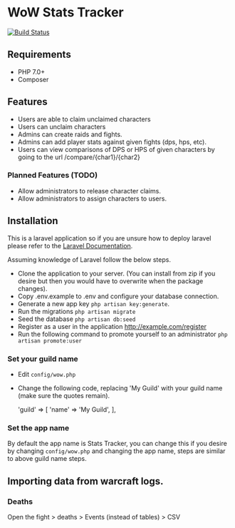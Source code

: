 # WoW Stats Tracker

[![Build Status](https://travis-ci.org/PaladinDigital/wowstats.svg?branch=master)](https://travis-ci.org/PaladinDigital/wowstats)

## Requirements
 - PHP 7.0+
 - Composer

## Features
- Users are able to claim unclaimed characters
- Users can unclaim characters
- Admins can create raids and fights.
- Admins can add player stats against given fights (dps, hps, etc).
- Users can view comparisons of DPS or HPS of given characters by going to the url /compare/{char1}/{char2}

### Planned Features (TODO)

- Allow administrators to release character claims.
- Allow administrators to assign characters to users.

## Installation

This is a laravel application so if you are unsure how to deploy laravel please refer to the [Laravel Documentation](https://laravel.com/docs/5.5).

Assuming knowledge of Laravel follow the below steps.

- Clone the application to your server.  (You can install from zip if you desire but then you would have to overwrite when the package changes).
- Copy .env.example to .env and configure your database connection.
- Generate a new app key <code>php artisan key:generate</code>.
- Run the migrations <code>php artisan migrate</code>
- Seed the database <code>php artisan db:seed</code>
- Register as a user in the application http://example.com/register
- Run the following command to promote yourself to an administrator <code>php artisan promote:user</code>

### Set your guild name
- Edit <code>config/wow.php</code>
- Change the following code, replacing 'My Guild' with your guild name (make sure the quotes remain).


    'guild' => [
        'name' => 'My Guild',
    ],

### Set the app name
By default the app name is Stats Tracker, you can change this if you desire by changing <code>config/wow.php</code> and changing the app name, steps are similar to above guild name steps.

## Importing data from warcraft logs.

### Deaths
Open the fight > deaths > Events (instead of tables) > CSV